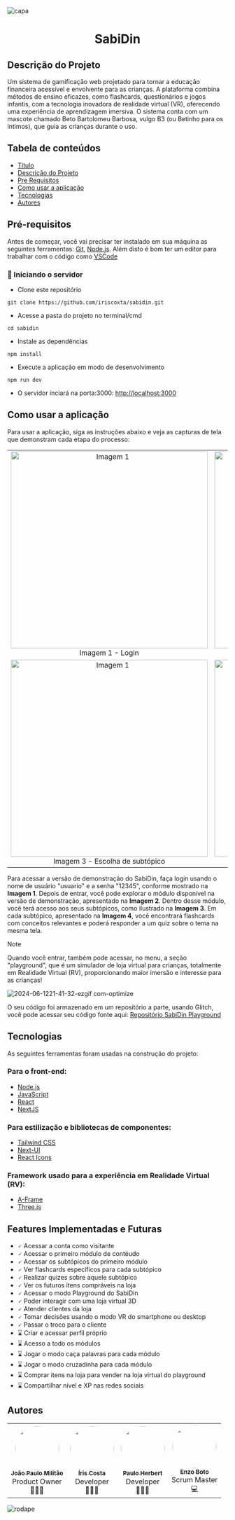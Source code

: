 ![capa](https://github.com/jaopaulomilitao/sabidin/assets/143536750/b3a47555-8d3f-4343-a47f-ad0bb7981c00)

<h1 align="center">SabiDin</h1> 
<!-- <h4 align="start"> 
🚧 Em construção... 🚧  
</h4> -->

## Descrição do Projeto
<p align="start">Um sistema de gamificação web projetado para tornar a educação financeira acessível e envolvente para as crianças. A plataforma combina métodos de ensino eficazes, como flashcards, questionários e jogos infantis, com a tecnologia inovadora de realidade virtual (VR), oferecendo uma experiência de aprendizagem imersiva. O sistema conta com um mascote chamado Beto Bartolomeu Barbosa, vulgo B3 (ou Betinho para os íntimos), que guia as crianças durante o uso. </p>

## Tabela de conteúdos
<!--ts-->
   * [Título](#Titulo)
   * [Descrição do Projeto](#Descrição-do-Projeto)
   * [Pre Requisitos](#pre-requisitos)
   * [Como usar a aplicação](#como-usar)
   * [Tecnologias](#Tecnologias)
   * [Autores](#Autores)
<!--te-->

## Pré-requisitos

Antes de começar, você vai precisar ter instalado em sua máquina as seguintes ferramentas:
[Git](https://git-scm.com), [Node.js](https://nodejs.org/en/). 
Além disto é bom ter um editor para trabalhar com o código como [VSCode](https://code.visualstudio.com/)

### 🎲 Iniciando o servidor
- Clone este repositório </br> 
```gitconfig
git clone https://github.com/iriscoxta/sabidin.git
```
- Acesse a pasta do projeto no terminal/cmd </br>
```gitconfig
cd sabidin
```

- Instale as dependências </br>
```gitconfig
npm install
```

- Execute a aplicação em modo de desenvolvimento </br>
```gitconfig
npm run dev
```

- O servidor inciará na porta:3000: <http://localhost:3000>

## Como usar a aplicação

Para usar a aplicação, siga as instruções abaixo e veja as capturas de tela que demonstram cada etapa do processo:

<table>
  <tr>
    <td align="center"><img src="https://github.com/jaopaulomilitao/sabidin/assets/143536750/ea4ee5bd-67e6-4d7b-b0c7-868ab39a4be2" alt="Imagem 1" width="450px"><br />Imagem 1 - Login</td>
   <td align="center"><img src="https://github.com/jaopaulomilitao/sabidin/assets/143536750/7e5111e3-17c8-4e42-8570-2854c47cb57b" alt="Imagem 1" width="450px"><br />Imagem 2 - Escolha de módulo</td>
  </tr>
  <tr>
    <td align="center"><img src="https://github.com/jaopaulomilitao/sabidin/assets/143536750/3c7bbb00-25b3-409f-8f86-99d062a7891c" alt="Imagem 1" width="450px"><br />Imagem 3 - Escolha de subtópico</td>
    <td align="center"><img src="https://github.com/jaopaulomilitao/sabidin/assets/143536750/add26eff-bac8-49f2-82b8-00fe9bf38133" alt="Imagem 1" width="450px"><br />Imagem 4 - Flashcards e Quiz</td>
  </tr>
</table>

Para acessar a versão de demonstração do SabiDin, faça login usando o nome de usuário "usuario" e a senha "12345", conforme mostrado na **Imagem 1**. Depois de entrar, você pode explorar o módulo disponível na versão de demonstração, apresentado na **Imagem 2**. Dentro desse módulo, você terá acesso aos seus subtópicos, como ilustrado na **Imagem 3**. Em cada subtópico, apresentado na **Imagem 4**, você encontrará flashcards com conceitos relevantes e poderá responder a um quiz sobre o tema na mesma tela.

>[!NOTE]
>
> Quando você entrar, também pode acessar, no menu, a seção "playground", que é um simulador de loja virtual para crianças, totalmente em Realidade Virtual (RV), proporcionando maior imersão e interesse para as crianças!

![2024-06-1221-41-32-ezgif com-optimize](https://github.com/jaopaulomilitao/sabidin/assets/143536750/a04a17cf-de87-4cdd-b587-414cf9f75abf)

O seu código foi armazenado em um reposítório a parte, usando Glitch, você pode acessar seu código fonte aqui: [Repositório SabiDin Playground](https://glitch.com/~rounded-boiling-clave)

## Tecnologias

As seguintes ferramentas foram usadas na construção do projeto:

### Para o front-end:
- [Node.js](https://nodejs.org/en/)
- [JavaScript](https://developer.mozilla.org/pt-BR/docs/Web/JavaScript)
- [React](https://pt-br.reactjs.org/)
- [NextJS](https://reactnative.dev/)

### Para estilização e bibliotecas de componentes:
- [Tailwind CSS](https://tailwindcss.com)
- [Next-UI](https://nextui.org)
- [React Icons](https://react-icons.github.io/react-icons/)

### Framework usado para a experiência em Realidade Virtual (RV):
- [A-Frame](https://aframe.io/docs/1.6.0/introduction/)
- [Three.js](https://threejs.org)


## Features Implementadas e Futuras

- 🗸 Acessar a conta como visitante
- 🗸 Acessar o primeiro módulo de contéudo
- 🗸 Acessar os subtópicos do primeiro módulo
- 🗸 Ver flashcards específicos para cada subtópico
- 🗸 Realizar quizes sobre aquele subtópico
- 🗸 Ver os futuros itens compráveis na loja
- 🗸 Acessar o modo Playground do SabiDin
- 🗸 Poder interagir com uma loja virtual 3D
- 🗸 Atender clientes da loja
- 🗸 Tomar decisões usando o modo VR do smartphone ou desktop
- 🗸 Passar o troco para o cliente
- ⌛ Criar e acessar perfil próprio
- ⌛ Acesso a todo os módulos
- ⌛ Jogar o modo caça palavras para cada módulo
- ⌛ Jogar o modo cruzadinha para cada módulo
- ⌛ Comprar itens na loja para vender na loja virtual do playground
- ⌛ Compartilhar nível e XP nas redes sociais

## Autores
<table>
  <tr>
    <td align="center"><a href="https://github.com/jaopaulomilitao"><img style="border-radius: 50%;" src="https://avatars.githubusercontent.com/u/143536750?v=4" width="100px;" alt=""/><br /><sub><b>João Paulo Militão  </b></sub></a></br> Product Owner<br />🕵🏻‍♀️
    <td align="center"><a href="//www.linkedin.com/in/costairis/"><img style="border-radius: 50%;" src="https://avatars.githubusercontent.com/u/69826078?v=4" width="100px;" alt=""/><br /><sub><b>Íris Costa </b></sub></a></br> Developer<br />👩🏻‍💻
    <td align="center"><a href="https://github.com/pauloherbt"><img style="border-radius: 50%;" src="https://avatars.githubusercontent.com/u/101981462?v=4" width="100px;" alt=""/><br /><sub><b>Paulo Herbert </b></sub></a></br> Developer<br />🧑🏻‍💻
    <td align="center"><a href="https://github.com/enzoboto1"><img style="border-radius: 50%;" src="https://avatars.githubusercontent.com/u/118773125?v=4" width="100px;" alt=""/><br /><sub><b>Enzo Boto </b></sub></a></br> Scrum Master<br />💻
  </tr>
</table>

![rodape](https://github.com/jaopaulomilitao/sabidin/assets/143536750/0a2f6216-7b45-44a8-9016-9336def3d073)


